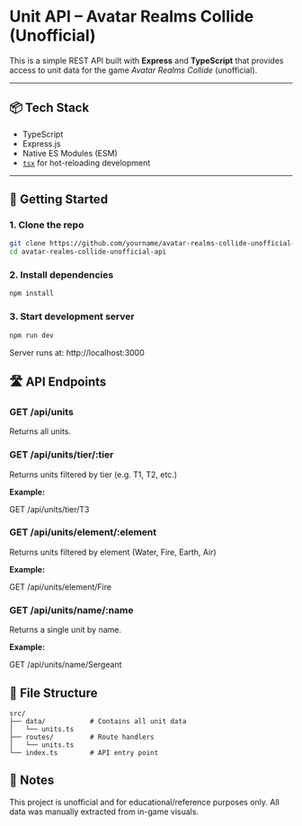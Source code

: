 # Unit API – Avatar Realms Collide (Unofficial)

This is a simple REST API built with **Express** and **TypeScript** that provides access to unit data for the game *Avatar Realms Collide* (unofficial).

---

## 📦 Tech Stack

- TypeScript
- Express.js
- Native ES Modules (ESM)
- [`tsx`](https://github.com/esbuild-kit/tsx) for hot-reloading development

---

## 🚀 Getting Started

### 1. Clone the repo

```bash
git clone https://github.com/yourname/avatar-realms-collide-unofficial-api.git
cd avatar-realms-collide-unofficial-api
```

### 2. Install dependencies

```bash
npm install
```

### 3. Start development server

```bash
npm run dev
```

Server runs at: http://localhost:3000

## 🛣️ API Endpoints
### GET /api/units

Returns all units.

### GET /api/units/tier/:tier

Returns units filtered by tier (e.g. T1, T2, etc.)

**Example:**

GET /api/units/tier/T3

### GET /api/units/element/:element

Returns units filtered by element (Water, Fire, Earth, Air)

**Example:**

GET /api/units/element/Fire

### GET /api/units/name/:name

Returns a single unit by name.

**Example:**

GET /api/units/name/Sergeant

## 📁 File Structure

```
src/
├── data/           # Contains all unit data
│   └── units.ts
├── routes/         # Route handlers
│   └── units.ts
└── index.ts        # API entry point
```

## 🧠 Notes

This project is unofficial and for educational/reference purposes only.
All data was manually extracted from in-game visuals.